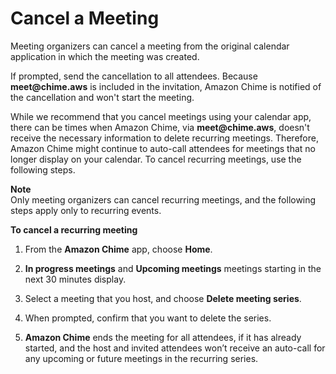# Cancel a Meeting<a name="cancel-meeting"></a>

Meeting organizers can cancel a meeting from the original calendar application in which the meeting was created\.

If prompted, send the cancellation to all attendees\. Because **meet@chime\.aws** is included in the invitation, Amazon Chime is notified of the cancellation and won't start the meeting\.

While we recommend that you cancel meetings using your calendar app, there can be times when Amazon Chime, via **meet@chime\.aws**, doesn't receive the necessary information to delete recurring meetings\. Therefore, Amazon Chime might continue to auto\-call attendees for meetings that no longer display on your calendar\. To cancel recurring meetings, use the following steps\.

**Note**  
Only meeting organizers can cancel recurring meetings, and the following steps apply only to recurring events\.

**To cancel a recurring meeting**

1. From the **Amazon Chime** app, choose **Home**\.

1. **In progress meetings** and **Upcoming meetings** meetings starting in the next 30 minutes display\.

1. Select a meeting that you host, and choose **Delete meeting series**\.

1. When prompted, confirm that you want to delete the series\.

1. **Amazon Chime** ends the meeting for all attendees, if it has already started, and the host and invited attendees won’t receive an auto\-call for any upcoming or future meetings in the recurring series\.